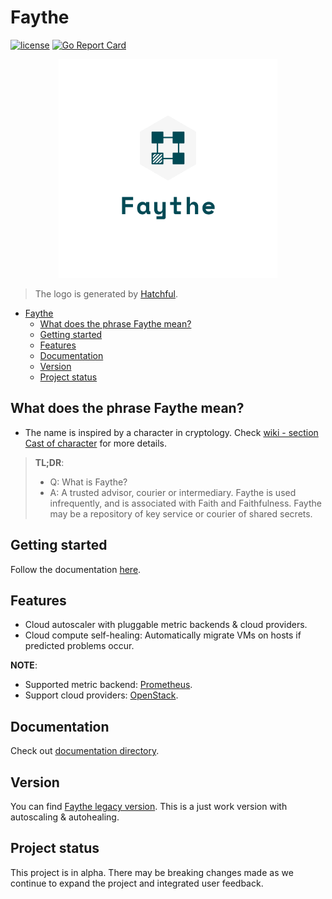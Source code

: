 # Faythe

[![license](https://img.shields.io/badge/license-Apache%20v2.0-blue.svg)](LICENSE) [![Go Report Card](https://goreportcard.com/badge/github.com/vCloud-DFTBA/faythe)](https://goreportcard.com/report/github.com/vCloud-DFTBA/faythe)

<p align="center">
  <img width="350px" height="350px" src="./logo/logo_transparent.png">
</p>

> The logo is generated by [Hatchful](https://hatchful.shopify.com/).

- [Faythe](#faythe)
  - [What does the phrase Faythe mean?](#what-does-the-phrase-faythe-mean)
  - [Getting started](#getting-started)
  - [Features](#features)
  - [Documentation](#documentation)
  - [Version](#version)
  - [Project status](#project-status)

## What does the phrase Faythe mean?

* The name is inspired by a character in cryptology. Check [wiki - section Cast of character](https://en.wikipedia.org/wiki/Alice_and_Bob) for more details.

> **TL;DR**:
> * Q: What is Faythe?
> * A: A trusted advisor, courier or intermediary. Faythe is used infrequently, and is associated with Faith and Faithfulness. Faythe may be a repository of key service or courier of shared secrets.

## Getting started

Follow the documentation [here](./docs/getting-started.md).

## Features

* Cloud autoscaler with pluggable metric backends & cloud providers.
* Cloud compute self-healing: Automatically migrate VMs on hosts if predicted problems occur.

**NOTE**:
* Supported metric backend: [Prometheus](prometheus.io/).
* Support cloud providers: [OpenStack](openstack.org/).

## Documentation

Check out [documentation directory](./docs).

## Version

You can find [Faythe legacy version](https://github.com/vCloud-DFTBA/faythe/tree/legacy). This is a just work version with autoscaling & autohealing.

## Project status

This project is in alpha. There may be breaking changes made as we continue to expand the project and integrated user feedback.
